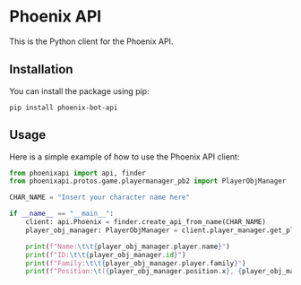 # Phoenix API

This is the Python client for the Phoenix API.

## Installation

You can install the package using pip:

```
pip install phoenix-bot-api
```

## Usage

Here is a simple example of how to use the Phoenix API client:

```python
from phoenixapi import api, finder
from phoenixapi.protos.game.playermanager_pb2 import PlayerObjManager

CHAR_NAME = "Insert your character name here"

if __name__ == "__main__":
    client: api.Phoenix = finder.create_api_from_name(CHAR_NAME)
    player_obj_manager: PlayerObjManager = client.player_manager.get_player_obj_manager()

    print(f"Name:\t\t{player_obj_manager.player.name}")
    print(f"ID:\t\t{player_obj_manager.id}")
    print(f"Family:\t\t{player_obj_manager.player.family}")
    print(f"Position:\t({player_obj_manager.position.x}, {player_obj_manager.position.y})")
```
